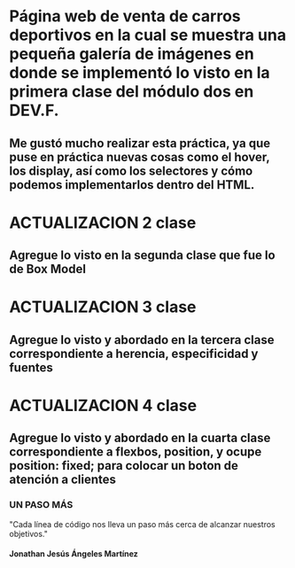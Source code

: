 # Página web de venta de carros deportivos en la cual se muestra una pequeña galería de imágenes en donde se implementó lo visto en la primera clase del módulo dos en DEV.F.

## Me gustó mucho realizar esta práctica, ya que puse en práctica nuevas cosas como el hover, los display, así como los selectores y cómo podemos implementarlos dentro del HTML.

# ACTUALIZACION 2 clase 
## Agregue lo visto en la segunda clase que fue lo de Box Model 

# ACTUALIZACION 3 clase 
## Agregue lo visto y abordado en la tercera clase correspondiente a herencia, especificidad y fuentes

# ACTUALIZACION 4 clase 
## Agregue lo visto y abordado en la cuarta clase correspondiente a flexbos, position, y ocupe position: fixed; para colocar un boton de atención a clientes 

### UN PASO MÁS
"Cada línea de código nos lleva un paso más cerca de alcanzar nuestros objetivos."

#### Jonathan Jesús Ángeles Martínez